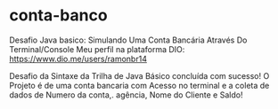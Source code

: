 # conta-banco
Desafio Java basico: Simulando Uma Conta Bancária Através Do Terminal/Console
Meu perfil na plataforma DIO: https://www.dio.me/users/ramonbr14

Desafio da Sintaxe da Trilha de Java Básico concluída com sucesso!
O Projeto é de uma conta bancaria com Acesso no terminal e a coleta de dados de Numero da conta,. agência, Nome do Cliente e Saldo!
